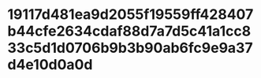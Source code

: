 # 19117d481ea9d2055f19559ff428407b44cfe2634cdaf88d7a7d5c41a1cc833c5d1d0706b9b3b90ab6fc9e9a37d4e10d0a0d